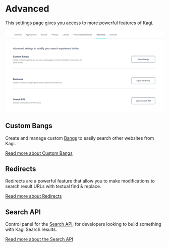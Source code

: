 # Advanced

This settings page gives you access to more powerful features of Kagi.

![Advanced Settings](media/advanced_settings.png)

## Custom Bangs

Create and manage custom [Bangs](../features/bangs.md) to easily search other websites from Kagi.

[Read more about Custom Bangs](../features/bangs.md#custom-bangs)

## Redirects

Redirects are a powerful feature that allow you to make modifications to search result URLs with textual find & replace.

[Read more about Redirects](../features/redirects.md)

## Search API

Control panel for the [Search API](../search-api/overview.md), for developers looking to build something with Kagi Search results.

[Read more about the Search API](../search-api/overview.md)
